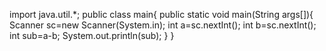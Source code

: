 import java.util.*;
public class main{
public static void main(String args[]){
Scanner sc=new Scanner(System.in);
int a=sc.nextInt();
int b=sc.nextInt();
int sub=a-b;
System.out.println(sub);
}
}
